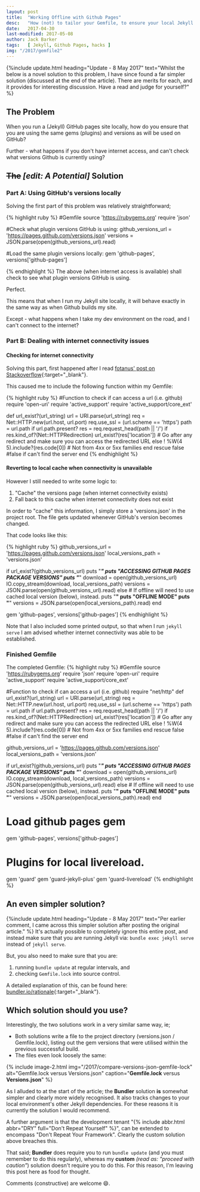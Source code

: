 ```yaml
---
layout: post
title:  "Working Offline with Github Pages"
desc:   "How (not) to tailor your Gemfile, to ensure your local Jekyll environment uses Github Pages' plugin versions even when offline."
date:   2017-04-30
last-modified: 2017-05-08
author: Jack Barker
tags:   [ Jekyll, Github Pages, hacks ]
img: "/2017/gemfile2"
---
```


{%include update.html
heading="Update - 8 May 2017"
text="Whilst the below is a novel solution to this problem, I have since found a far simpler solution (discussed at the end of the article). There are merits for each, and it provides for interesting discussion.
Have a read and judge for yourself?"
%}

## The Problem
When you run a (Jekyll) GitHub pages site locally, how do you ensure that you are using the same gems (plugins) and versions as will be used on GitHub?

Further - what happens if you don't have internet access, and can't check what versions Github is currently using?

## <s>The</s> <em>[edit: A Potential]</em> Solution

### Part A: Using GitHub's versions locally
Solving the first part of this problem was relatively straightforward;

{% highlight ruby %}
#Gemfile
source 'https://rubygems.org'
require 'json'

#Check what plugin versions GitHub is using:
github_versions_url = 'https://pages.github.com/versions.json'
versions = JSON.parse(open(github_versions_url).read)
 
#Load the same plugin versions locally:
gem 'github-pages', versions['github-pages']
 
{% endhighlight %}
The above (when internet access is available) shall check to see what plugin versions GitHub is using.

Perfect.

This means that when I run my Jekyll site locally, it will behave exactly in the same way as when Github builds my site.

Except - what happens when I take my dev environment on the road, and I can't connect to the internet?

### Part B: Dealing with internet connectivity issues
#### Checking for internet connectivity

Solving this part, first happened after I read [fotanus' post on Stackoverflow][fotanus]{:target="_blank"}.

This caused me to include the following function within my Gemfile:

{% highlight ruby %}
#Function to check if can access a url (i.e. github)
require 'open-uri'
require 'active_support'
require 'active_support/core_ext'

def url_exist?(url_string)
  url = URI.parse(url_string)
  req = Net::HTTP.new(url.host, url.port)
  req.use_ssl = (url.scheme == 'https')
  path = url.path if url.path.present?
  res = req.request_head(path || '/')
  if res.kind_of?(Net::HTTPRedirection)
    url_exist?(res['location']) # Go after any redirect and make sure you can access the redirected URL 
  else
    ! %W(4 5).include?(res.code[0]) # Not from 4xx or 5xx families
  end
rescue
  false #false if can't find the server
end
{% endhighlight %}

#### Reverting to local cache when connectivity is unavailable

However I still needed to write some logic to:
1. "Cache" the versions page (when internet connectivity exists)
1. Fall back to this cache when internet connectivity does not exist

In order to "cache" this information, I simply store a 'versions.json' in the project root.
The file gets updated whenever GitHub's version becomes changed.

That code looks like this:

{% highlight ruby %}
github_versions_url = 'https://pages.github.com/versions.json'
local_versions_path  = 'versions.json'

if url_exist?(github_versions_url)
    puts "***************************************"
    puts "ACCESSING GITHUB PAGES PACKAGE VERSIONS"
    puts "***************************************"
    download = open(github_versions_url)
    IO.copy_stream(download, local_versions_path)
    versions = JSON.parse(open(github_versions_url).read)
else
    # If offline will need to use cached local version (below), instead.
    puts "************"
    puts "OFFLINE MODE"
    puts "************"
    versions = JSON.parse(open(local_versions_path).read)
end

gem 'github-pages', versions['github-pages']
{% endhighlight %}

Note that I also included some printed output, so that when I run `jekyll serve` I am advised whether internet connectivity was able to be established.

### Finished Gemfile
The completed Gemfile:
{% highlight ruby %}
#Gemfile
source 'https://rubygems.org'
require 'json'
require 'open-uri'
require 'active_support'
require 'active_support/core_ext'

#Function to check if can access a url (i.e. github)
require "net/http"
def url_exist?(url_string)
  url = URI.parse(url_string)
  req = Net::HTTP.new(url.host, url.port)
  req.use_ssl = (url.scheme == 'https')
  path = url.path if url.path.present?
  res = req.request_head(path || '/')
  if res.kind_of?(Net::HTTPRedirection)
    url_exist?(res['location']) # Go after any redirect and make sure you can access the redirected URL 
  else
    ! %W(4 5).include?(res.code[0]) # Not from 4xx or 5xx families
  end
rescue
  false #false if can't find the server
end

github_versions_url = 'https://pages.github.com/versions.json'
local_versions_path = 'versions.json'

if url_exist?(github_versions_url)
    puts "***************************************"
    puts "ACCESSING GITHUB PAGES PACKAGE VERSIONS"
    puts "***************************************"
    download = open(github_versions_url)
    IO.copy_stream(download, local_versions_path)
    versions = JSON.parse(open(github_versions_url).read)
else
    # If offline will need to use cached local version (below), instead.
    puts "************"
    puts "OFFLINE MODE"
    puts "************"
    versions = JSON.parse(open(local_versions_path).read)
end

# Load github pages gem
gem 'github-pages', versions['github-pages']

# Plugins for local livereload.
gem 'guard'
gem 'guard-jekyll-plus'
gem 'guard-livereload'
{% endhighlight %}

## An even simpler solution?
{%include update.html
heading="Update - 8 May 2017"
text="Per earlier comment, I came across this simpler solution after posting the original article."
%}
It's actually possible to completely ignore this entire post, and instead make sure that you are running Jekyll via: `bundle exec jekyll serve` instead of `jekyll serve`.

But, you also need to make sure that you are:
1. running `bundle update` at regular intervals, and
1. checking `Gemfile.lock` into source control.

A detailed explanation of this, can be found here: [bundler.io/rationale][bundler-rationale]{:target="_blank"}.

## Which solution should you use?

Interestingly, the two solutions work in a very similar same way, ie;
 - Both solutions write a file to the project directory (versions.json / Gemfile.lock), listing out the gem versions that were utilised within the previous successful build.
 - The files even look loosely the same:

{% include image-2.html
    img="/2017/compare-versions-json-gemfile-lock"
    alt="Gemfile.lock versus Versions.json"
    caption="<strong>Gemfile.lock</strong> versus <strong>Versions.json</strong>"
%}

As I alluded to at the start of the article; the **Bundler** solution **is** somewhat simpler and clearly more widely recognised. It also tracks changes to your local environment's other Jekyll dependencies. For these reasons it is currently the solution I would recommend.

A further argument is that the development tenant "{% include abbr.html abbr="DRY" full="Don't Repeat Yourself" %}", can be extended to encompass "Don't Repeat Your Framework". Clearly the custom solution above breaches this.

That said; **Bundler** does require you to run `bundle update` (and you must remember to do this regularly), whereas my **custom** _(read as: "proceed with caution"_) solution doesn't require you to do this. For this reason, I'm leaving this post here as food for thought.

Comments (constructive) are welcome :smile:.



[fotanus]: http://stackoverflow.com/a/18582395 "fotanus on Stackoverflow"
[bundler-rationale]: http://bundler.io/rationale.html "bundler.io/rationale"
